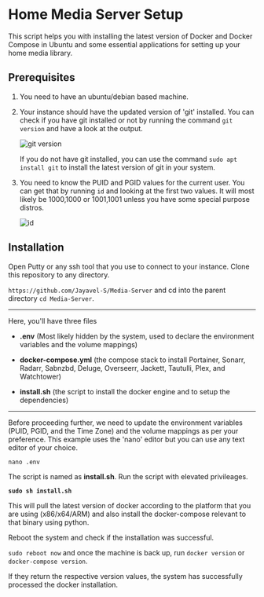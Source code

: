 # Home Media Server Setup
This script helps you with installing the latest version of Docker and Docker Compose in Ubuntu and some essential applications for setting up your home media library.

## Prerequisites
 1. You need to have an ubuntu/debian based machine.
 
 2. Your instance should have the updated version of 'git' installed. You can check if you have git installed or not by running the command `git version` and have a look at the output.
 
       ![git version](https://user-images.githubusercontent.com/101336634/158008355-768918e3-7ced-462f-9a9f-e52e539c875b.png)
    
    If you do not have git installed, you can use the command `sudo apt install git` to install the latest version of git in your system.
    
 3. You need to know the PUID and PGID values for the current user. You can get that by running `id` and looking at the first two values. It will most likely be 1000,1000 or 1001,1001 unless you have some special purpose distros.
 
       ![id](https://user-images.githubusercontent.com/101336634/158009775-76741587-43c9-4180-88fb-8484224045cb.png)


## Installation

Open Putty or any ssh tool that you use to connect to your instance. Clone this repository to any directory.

`https://github.com/Jayavel-S/Media-Server` and cd into the parent directory `cd Media-Server`.

---

Here, you'll have three files
- **.env** (Most likely hidden by the system, used to declare the environment variables and the volume mappings)

- **docker-compose.yml** (the compose stack to install Portainer, Sonarr, Radarr, Sabnzbd, Deluge, Overseerr, Jackett, Tautulli, Plex, and Watchtower)

- **install.sh** (the script to install the docker engine and to setup the dependencies)

---

Before proceeding further, we need to update the environment variables (PUID, PGID, and the Time Zone) and the volume mappings as per your preference. This example uses the 'nano' editor but you can use any text editor of your choice.

`nano .env`

The script is named as **install.sh**. Run the script with elevated privileages.

**`sudo sh install.sh`**

This will pull the latest version of docker according to the platform that you are using (x86/x64/ARM) and also install the docker-compose relevant to that binary using python.

Reboot the system and check if the installation was successful.

`sudo reboot now` and once the machine is back up, run `docker version` or `docker-compose version`.

If they return the respective version values, the system has successfully processed the docker installation.
